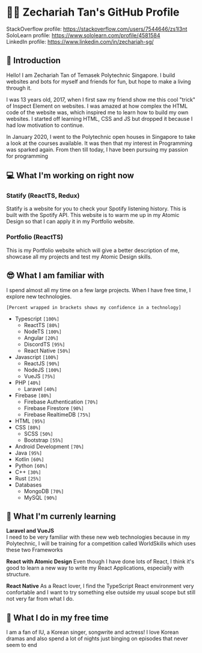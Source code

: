# 👨‍💻 Zechariah Tan's GitHub Profile
StackOverflow profile: https://stackoverflow.com/users/7544646/zs1l3nt<br>
SoloLearn profile: https://www.sololearn.com/profile/4581584<br>
LinkedIn profile: https://www.linkedin.com/in/zechariah-sg/

## 👋 Introduction
Hello! I am Zechariah Tan of Temasek Polytechnic Singapore. I build websites and bots for myself and friends for fun, but hope to make a living through it.

I was 13 years old, 2017, when I first saw my friend show me this cool "trick" of Inspect Element on websites. I was amazed at how complex the HTML code of the website was, which inspired me to learn how to build my own websites. I started off learning HTML, CSS and JS but dropped it because I had low motivation to continue. 

In January 2020, I went to the Polytechnic open houses in Singapore to take a look at the courses available. It was then that my interest in Programming was sparked again. From then till today, I have been pursuing my passion for programming

## 💻 What I'm working on **right now**

### Statify (ReactTS, Redux)
Statify is a website for you to check your Spotify listening history. This is built with the Spotify API. This website is to warm me up in my Atomic Design so that I can apply it in my Portfolio website.

### Portfolio (ReactTS)
This is my Portfolio website which will give a better description of me, showcase all my projects and test my Atomic Design skills.

## 😎 What I am familiar with
I spend almost all my time on a few large projects. When I have free time, I explore new technologies.

`[Percent wrapped in brackets shows my confidence in a technology]`

- Typescript `[100%]`
    - ReactTS `[80%]`
    - NodeTS `[100%]`
    - Angular `[20%]`
    - DiscordTS `[95%]`
    - React Native `[50%]`
- Javascript `[100%]`
    - ReactJS `[90%]`
    - NodeJS `[100%]`
    - VueJS `[75%]`
- PHP `[40%]`
    - Laravel `[40%]`
- Firebase `[80%]`
    - Firebase Authentication `[70%]`
    - Firebase Firestore `[90%]`
    - Firebase RealtimeDB `[75%]`
- HTML `[95%]`
- CSS `[80%]`
    - SCSS `[50%]`
    - Bootstrap `[55%]`
- Android Development `[70%]`
- Java `[95%]`
- Kotlin `[60%]`
- Python `[60%]`
- C++ `[30%]`
- Rust `[25%]`
- Databases
    - MongoDB `[70%]`
    - MySQL `[90%]`

## 🌱 What I'm currenly learning
**Laravel and VueJS**<br>
I need to be very familiar with these new web technologies because in my Polytechnic, I will be training for a competition called WorldSkills which uses these two Frameworks

**React with Atomic Design**
Even though I have done lots of React, I think it's good to learn a new way to write my React Applications, especially with structure.

**React Native**
As a React lover, I find the TypeScript React environment very confortable and I want to try something else outside my usual scope but still not very far from what I do.

## 🎉 What I do in my free time
I am a fan of IU, a Korean singer, songwrite and actress! I love Korean dramas and also spend a lot of nights just binging on episodes that never seem to end
